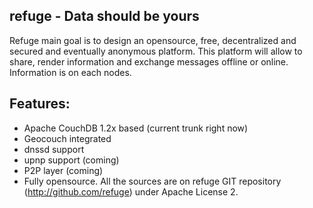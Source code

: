 refuge - Data should be yours
-----------------------------

Refuge main goal is to design an opensource, free, decentralized and
secured and eventually anonymous platform. This platform will allow to
share, render information and exchange messages offline or online.
Information is on each nodes.


## Features:

- Apache CouchDB 1.2x based (current trunk right now)
- Geocouch integrated
- dnssd support
- upnp support (coming)
- P2P layer (coming)
- Fully opensource. All the sources are on refuge GIT repository
  (http://github.com/refuge) under Apache License 2.


